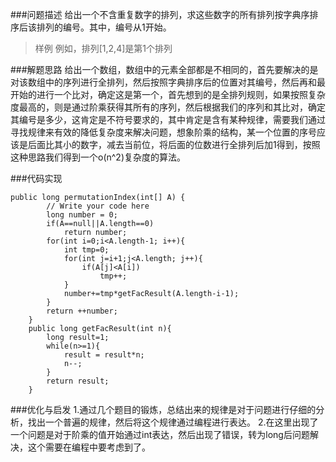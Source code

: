 ###问题描述
给出一个不含重复数字的排列，求这些数字的所有排列按字典序排序后该排列的编号。其中，编号从1开始。

>样例
例如，排列[1,2,4]是第1个排列

###解题思路
给出一个数组，数组中的元素全部都是不相同的，首先要解决的是对该数组中的序列进行全排列，然后按照字典排序后的位置对其编号，然后再和最开始的进行一个比对，确定这是第一个，首先想到的是全排列规则，如果按照复杂度最高的，则是通过阶乘获得其所有的序列，然后根据我们的序列和其比对，确定其编号是多少，这肯定是不符号要求的，其中肯定是含有某种规律，需要我们通过寻找规律来有效的降低复杂度来解决问题，想象阶乘的结构，某一个位置的序号应该是后面比其小的数字，减去当前位，将后面的位数进行全排列后加1得到，按照这种思路我们得到一个o(n^2)复杂度的算法。

###代码实现
```
public long permutationIndex(int[] A) {
        // Write your code here
        long number = 0;
        if(A==null||A.length==0)
        	return number;
        for(int i=0;i<A.length-1; i++){
        	int tmp=0;
        	for(int j=i+1;j<A.length; j++){
        		if(A[j]<A[i])
        			tmp++;
        	}
        	number+=tmp*getFacResult(A.length-i-1);
        }
        return ++number;
    }
    public long getFacResult(int n){
    	long result=1;
    	while(n>=1){
    		result = result*n;
    		n--;
    	}
    	return result;
    }
```
###优化与启发
1.通过几个题目的锻炼，总结出来的规律是对于问题进行仔细的分析，找出一个普遍的规律，然后将这个规律通过编程进行表达。
2.在这里出现了一个问题是对于阶乘的值开始通过int表达，然后出现了错误，转为long后问题解决，这个需要在编程中要考虑到了。
